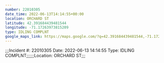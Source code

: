 ```yaml
---
number: 22010305
date_time: 2022-06-13T14:14:55+00:00
location: ORCHARD ST
latitude: 42.391684439481544
longitude: -71.17263973815209
type: IDLING COMPLNT
google_maps_link: https://maps.google.com/?q=42.391684439481544,-71.17263973815209
---
```


;;;Incident #: 22010305  Date: 2022-06-13 14:14:55   Type: IDLING COMPLNT;;;;;;Location: ORCHARD ST;;;
